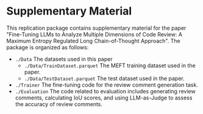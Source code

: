 # Supplementary Material
This replication package contains supplementary material for the paper "Fine-Tuning LLMs to Analyze Multiple Dimensions of Code Review: A Maximum Entropy Regulated Long Chain-of-Thought Approach". The package is organized as follows:

* `./Data` The datasets used in this paper
  * `./Data/TrainDataset.parquet` The MEFT training dataset used in the paper.
  * `./Data/TestDataset.parquet` The test dataset used in the paper.
* `./Trainer` The fine-tuning code for the review comment generation task.
* `./Evaluation` The code related to evaluation includes generating review comments, calculating IoU scores, and using LLM-as-Judge to assess the accuracy of review comments.
